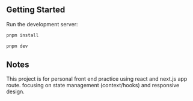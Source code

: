 ## Getting Started

Run the development server:

```bash
pnpm install

pnpm dev
```

## Notes

This project is for personal front end practice using react and next.js app route. focusing on state management (context/hooks) and responsive design.
